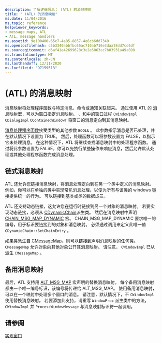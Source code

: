 ```yaml
---
description: 了解详细信息： (ATL) 的消息映射
title: " (ATL) 的消息映射"
ms.date: 11/04/2016
ms.topic: reference
helpviewer_keywords:
- message maps, ATL
- ATL, message handlers
ms.assetid: 9e100400-65c7-4a85-8857-4e6cb6dd7340
ms.openlocfilehash: c5b3340abbfbc66ac710ab716e3daa38dd7cd6df
ms.sourcegitcommit: d6af41e42699628c3e2e6063ec7b03931a49a098
ms.translationtype: MT
ms.contentlocale: zh-CN
ms.lasthandoff: 12/11/2020
ms.locfileid: "97159513"
---
```

# <a name="message-maps-atl"></a> (ATL) 的消息映射

消息映射将处理程序函数与特定消息、命令或通知关联起来。 通过使用 ATL 的 [消息映射宏](../atl/reference/message-map-macros-atl.md)，可以为窗口指定消息映射。 、和中的窗口过程 `CWindowImpl` `CDialogImpl` `CContainedWindowT` 将窗口的消息定向到其消息映射。

[消息处理程序函数](../atl/message-handler-functions.md)接受类型的其他参数 `BOOL&` 。 此参数指示消息是否已处理，并在默认情况下设置为 TRUE。 然后，处理函数可以将参数设置为 FALSE，以指示它未处理消息。 在这种情况下，ATL 将继续查找消息映射中的处理程序函数。 通过将此参数设置为 FALSE，你可以先执行某些操作来响应消息，然后允许默认处理或其他处理程序函数完成消息处理。

## <a name="chained-message-maps"></a>链式消息映射

ATL 还允许您链接消息映射，将消息处理定向到在另一个类中定义的消息映射。 例如，你可以在单独的类中实现常见消息处理，以便为所有与该类的 windows 链接提供统一的行为。 可以链接到基类或类的数据成员。

ATL 还支持动态链接，这允许您在运行时链接到另一个对象的消息映射。 若要实现动态链接，必须从 [CDynamicChain](../atl/reference/cdynamicchain-class.md)派生类。 然后在消息映射中声明 [CHAIN_MSG_MAP_DYNAMIC](reference/message-map-macros-atl.md#chain_msg_map_dynamic) 宏。 CHAIN_MSG_MAP_DYNAMIC 要求唯一的编号，用于标识要链接到的对象和消息映射。 必须通过调用来定义此唯一值 `CDynamicChain::SetChainEntry` 。

如果类派生自 [CMessageMap](../atl/reference/cmessagemap-class.md)，则可以链接到声明消息映射的任何类。 `CMessageMap` 允许对象向其他对象公开其消息映射。 请注意， `CWindowImpl` 已从派生 `CMessageMap` 。

## <a name="alternate-message-maps"></a>备用消息映射

最后，ATL 支持用 [ALT_MSG_MAP](reference/message-map-macros-atl.md#alt_msg_map) 宏声明的替换消息映射。 每个备用消息映射都由一个唯一编号标识，该编号将传递给 ALT_MSG_MAP。 使用备用消息映射，可以在一个映射中处理多个窗口的消息。 请注意，默认情况下，不 `CWindowImpl` 使用替换消息映射。 若要添加此支持，请重写 `WindowProc` 派生类中的方法， `CWindowImpl` 并 `ProcessWindowMessage` 与消息映射标识符一起调用。

## <a name="see-also"></a>请参阅

[实现窗口](../atl/implementing-a-window.md)
